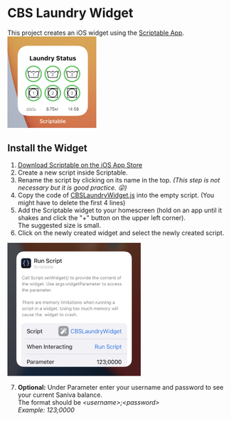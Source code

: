 # CBS Laundry Widget

This project creates an iOS widget using the [Scriptable App](https://scriptable.app).  
<img src="images/ExamplePicture.png" width=200>

## Install the Widget

1. [Download Scriptable on the iOS App Store](https://apps.apple.com/us/app/scriptable/id1405459188?uo=4)
2. Create a new script inside Scriptable.
3. Rename the script by clicking on its name in the top.
  *(This step is not necessary but it is good practice. :stuck_out_tongue_winking_eye:)*
4. Copy the code of [CBSLaundryWidget.js](https://github.com/Niclaslach/CBSLaundryWidget/blob/main/CBSLaundryWidget.js) into the empty script.
  (You might have to delete the first 4 lines)
5. Add the Scriptable widget to your homescreen (hold on an app until it shakes and click the "+" button on the upper left corner).  
The suggested size is small.
6. Click on the newly created widget and select the newly created script.  
<img src="images/WidgetConfiguration.jpg" width=300>

7. **Optional:** Under Parameter enter your username and password to see your current Saniva balance.  
The format should be *\<username\>;\<password\>*  
*Example: 123;0000*
